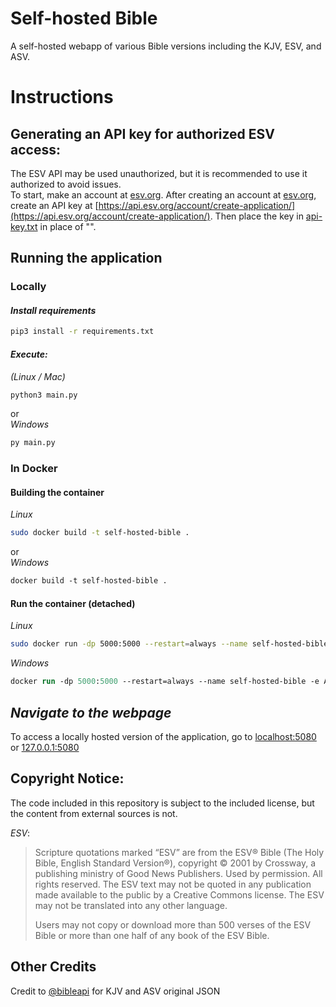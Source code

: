 # Self-hosted Bible
A self-hosted webapp of various Bible versions including the KJV, ESV, and ASV.

# Instructions

## Generating an API key for authorized ESV access:
The ESV API may be used unauthorized, but it is recommended to use it authorized to avoid issues. <br>
To start, make an account at [esv.org](https://www.esv.org/). After creating an account at [esv.org](https://www.esv.org/), create an API key at [https://api.esv.org/account/create-application/](https://api.esv.org/account/create-application/). Then place the key in [api-key.txt](api-key.txt) in place of "<key-goes-here>".

## Running the application
### Locally
#### *Install requirements*
```bash
pip3 install -r requirements.txt
```
#### *Execute:*<br>
*(Linux / Mac)*
```sh
python3 main.py
```
or<br>
*Windows*
```ps
py main.py
```

### In Docker
#### Building the container
*Linux*
```sh
sudo docker build -t self-hosted-bible .
```
or<br>
*Windows*
```ps
docker build -t self-hosted-bible .
```
#### Run the container (detached)
*Linux*
```sh
sudo docker run -dp 5000:5000 --restart=always --name self-hosted-bible -e API_KEY=key self-hosted-bible
```
*Windows*
```ps
docker run -dp 5000:5000 --restart=always --name self-hosted-bible -e API_KEY=key self-hosted-bible
```

## *Navigate to the webpage*
To access a locally hosted version of the application, go to [localhost:5080](http://localhost:5080) or [127.0.0.1:5080](http://127.0.0.1:5080)

## Copyright Notice:
The code included in this repository is subject to the included license, but the content from external sources is not.

*ESV*:
>Scripture quotations marked “ESV” are from the ESV® Bible (The Holy Bible, English Standard Version®), copyright © 2001 by Crossway, a publishing ministry of Good News Publishers. Used by permission. All rights reserved. The ESV text may not be quoted in any publication made available to the public by a Creative Commons license. The ESV may not be translated into any other language.
>
>Users may not copy or download more than 500 verses of the ESV Bible or more than one half of any book of the ESV Bible.

## Other Credits
Credit to [@bibleapi](https://github.com/bibleapi/bibleapi-bibles-json) for KJV and ASV original JSON
